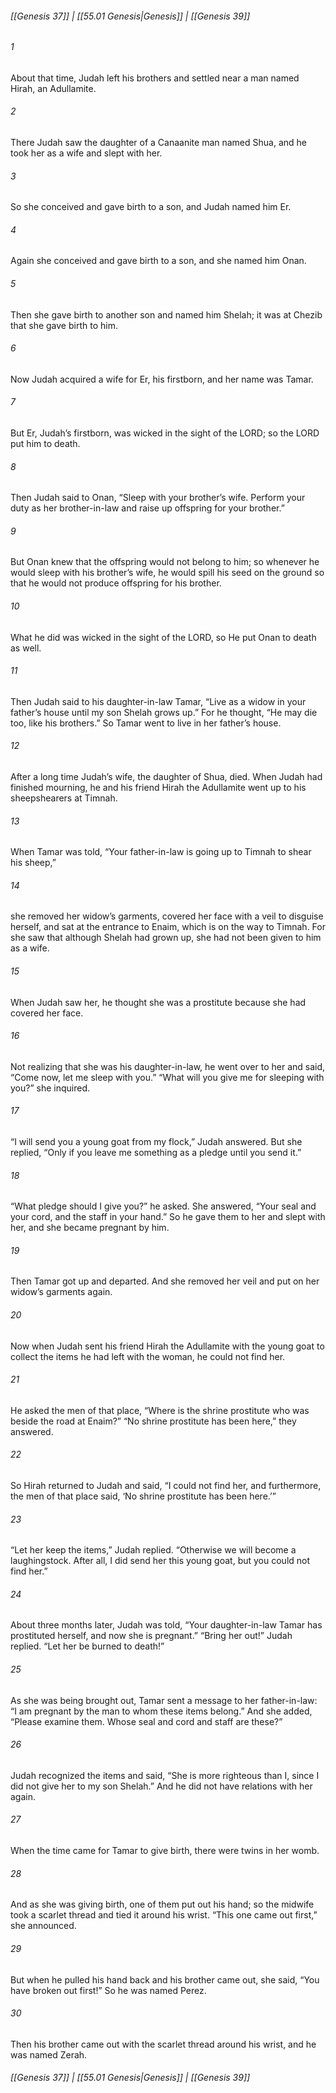 
###### [[Genesis 37]] | [[55.01 Genesis|Genesis]] | [[Genesis 39]]

###### 1
About that time, Judah left his brothers and settled near a man named Hirah, an Adullamite.
###### 2
There Judah saw the daughter of a Canaanite man named Shua, and he took her as a wife and slept with her.
###### 3
So she conceived and gave birth to a son, and Judah named him Er.
###### 4
Again she conceived and gave birth to a son, and she named him Onan.
###### 5
Then she gave birth to another son and named him Shelah; it was at Chezib that she gave birth to him.
###### 6
Now Judah acquired a wife for Er, his firstborn, and her name was Tamar.
###### 7
But Er, Judah’s firstborn, was wicked in the sight of the LORD; so the LORD put him to death.
###### 8
Then Judah said to Onan, “Sleep with your brother’s wife. Perform your duty as her brother-in-law and raise up offspring for your brother.”
###### 9
But Onan knew that the offspring would not belong to him; so whenever he would sleep with his brother’s wife, he would spill his seed on the ground so that he would not produce offspring for his brother.
###### 10
What he did was wicked in the sight of the LORD, so He put Onan to death as well.
###### 11
Then Judah said to his daughter-in-law Tamar, “Live as a widow in your father’s house until my son Shelah grows up.” For he thought, “He may die too, like his brothers.” So Tamar went to live in her father’s house.
###### 12
After a long time Judah’s wife, the daughter of Shua, died. When Judah had finished mourning, he and his friend Hirah the Adullamite went up to his sheepshearers at Timnah.
###### 13
When Tamar was told, “Your father-in-law is going up to Timnah to shear his sheep,”
###### 14
she removed her widow’s garments, covered her face with a veil to disguise herself, and sat at the entrance to Enaim, which is on the way to Timnah. For she saw that although Shelah had grown up, she had not been given to him as a wife.
###### 15
When Judah saw her, he thought she was a prostitute because she had covered her face.
###### 16
Not realizing that she was his daughter-in-law, he went over to her and said, “Come now, let me sleep with you.” “What will you give me for sleeping with you?” she inquired.
###### 17
“I will send you a young goat from my flock,” Judah answered. But she replied, “Only if you leave me something as a pledge until you send it.”
###### 18
“What pledge should I give you?” he asked. She answered, “Your seal and your cord, and the staff in your hand.” So he gave them to her and slept with her, and she became pregnant by him.
###### 19
Then Tamar got up and departed. And she removed her veil and put on her widow’s garments again.
###### 20
Now when Judah sent his friend Hirah the Adullamite with the young goat to collect the items he had left with the woman, he could not find her.
###### 21
He asked the men of that place, “Where is the shrine prostitute who was beside the road at Enaim?” “No shrine prostitute has been here,” they answered.
###### 22
So Hirah returned to Judah and said, “I could not find her, and furthermore, the men of that place said, ‘No shrine prostitute has been here.’”
###### 23
“Let her keep the items,” Judah replied. “Otherwise we will become a laughingstock. After all, I did send her this young goat, but you could not find her.”
###### 24
About three months later, Judah was told, “Your daughter-in-law Tamar has prostituted herself, and now she is pregnant.” “Bring her out!” Judah replied. “Let her be burned to death!”
###### 25
As she was being brought out, Tamar sent a message to her father-in-law: “I am pregnant by the man to whom these items belong.” And she added, “Please examine them. Whose seal and cord and staff are these?”
###### 26
Judah recognized the items and said, “She is more righteous than I, since I did not give her to my son Shelah.” And he did not have relations with her again.
###### 27
When the time came for Tamar to give birth, there were twins in her womb.
###### 28
And as she was giving birth, one of them put out his hand; so the midwife took a scarlet thread and tied it around his wrist. “This one came out first,” she announced.
###### 29
But when he pulled his hand back and his brother came out, she said, “You have broken out first!” So he was named Perez.
###### 30
Then his brother came out with the scarlet thread around his wrist, and he was named Zerah.

###### [[Genesis 37]] | [[55.01 Genesis|Genesis]] | [[Genesis 39]]

